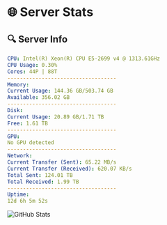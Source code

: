 # 🌐 Server Stats
## 🔍 Server Info
```yaml
CPU: Intel(R) Xeon(R) CPU E5-2699 v4 @ 1313.61GHz
CPU Usage: 0.30%
Cores: 44P | 88T
-----------------------------------
Memory:
Current Usage: 144.36 GB/503.74 GB
Available: 356.02 GB
-----------------------------------
Disk:
Current Usage: 20.89 GB/1.71 TB
Free: 1.61 TB
-----------------------------------
GPU:
No GPU detected
-----------------------------------
Network:
Current Transfer (Sent): 65.22 MB/s
Current Transfer (Received): 620.07 KB/s
Total Sent: 124.01 TB
Total Received: 1.99 TB
-----------------------------------
Uptime:
12d 6h 5m 52s
```
![GitHub Stats](https://img.shields.io/badge/Updated-2025-02-20_04:49:10-blue)